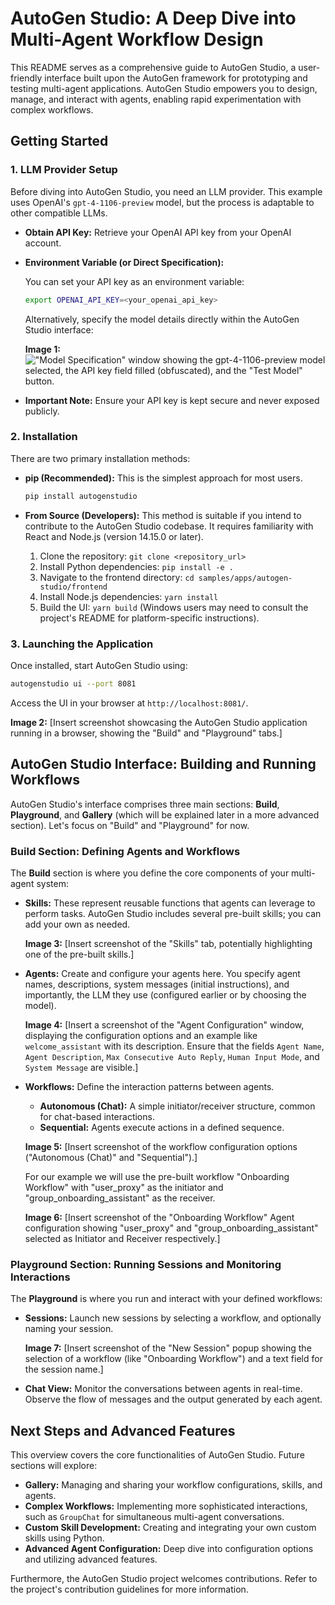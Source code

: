 # AutoGen Studio: A Deep Dive into Multi-Agent Workflow Design

This README serves as a comprehensive guide to AutoGen Studio, a user-friendly interface built upon the AutoGen framework for prototyping and testing multi-agent applications. AutoGen Studio empowers you to design, manage, and interact with agents, enabling rapid experimentation with complex workflows.

## Getting Started

### 1. LLM Provider Setup

Before diving into AutoGen Studio, you need an LLM provider. This example uses OpenAI's `gpt-4-1106-preview` model, but the process is adaptable to other compatible LLMs.

- **Obtain API Key:** Retrieve your OpenAI API key from your OpenAI account.

- **Environment Variable (or Direct Specification):**

  You can set your API key as an environment variable:

  ```bash
  export OPENAI_API_KEY=<your_openai_api_key>
  ```

  Alternatively, specify the model details directly within the AutoGen Studio interface:

  **Image 1:** !["Model Specification" window showing the `gpt-4-1106-preview` model selected, the API key field filled (obfuscated), and the "Test Model" button.](https://drive.google.com/uc?export=view&id=1FkxeuuxzIZ7Jv3KP8nFjkZWCp37k5Kbg)

- **Important Note:** Ensure your API key is kept secure and never exposed publicly.

### 2. Installation

There are two primary installation methods:

- **pip (Recommended):** This is the simplest approach for most users.

  ```bash
  pip install autogenstudio
  ```

- **From Source (Developers):** This method is suitable if you intend to contribute to the AutoGen Studio codebase. It requires familiarity with React and Node.js (version 14.15.0 or later).

  1. Clone the repository: `git clone <repository_url>`
  2. Install Python dependencies: `pip install -e .`
  3. Navigate to the frontend directory: `cd samples/apps/autogen-studio/frontend`
  4. Install Node.js dependencies: `yarn install`
  5. Build the UI: `yarn build` (Windows users may need to consult the project's README for platform-specific instructions).

### 3. Launching the Application

Once installed, start AutoGen Studio using:

```bash
autogenstudio ui --port 8081
```

Access the UI in your browser at `http://localhost:8081/`.

**Image 2:** [Insert screenshot showcasing the AutoGen Studio application running in a browser, showing the "Build" and "Playground" tabs.]

## AutoGen Studio Interface: Building and Running Workflows

AutoGen Studio's interface comprises three main sections: **Build**, **Playground**, and **Gallery** (which will be explained later in a more advanced section). Let's focus on "Build" and "Playground" for now.

### Build Section: Defining Agents and Workflows

The **Build** section is where you define the core components of your multi-agent system:

- **Skills:** These represent reusable functions that agents can leverage to perform tasks. AutoGen Studio includes several pre-built skills; you can add your own as needed.

  **Image 3:** [Insert screenshot of the "Skills" tab, potentially highlighting one of the pre-built skills.]

- **Agents:** Create and configure your agents here. You specify agent names, descriptions, system messages (initial instructions), and importantly, the LLM they use (configured earlier or by choosing the model).

  **Image 4:** [Insert a screenshot of the "Agent Configuration" window, displaying the configuration options and an example like `welcome_assistant` with its description. Ensure that the fields `Agent Name`, `Agent Description`, `Max Consecutive Auto Reply`, `Human Input Mode`, and `System Message` are visible.]

- **Workflows:** Define the interaction patterns between agents.

  - **Autonomous (Chat):** A simple initiator/receiver structure, common for chat-based interactions.
  - **Sequential:** Agents execute actions in a defined sequence.

  **Image 5:** [Insert screenshot of the workflow configuration options ("Autonomous (Chat)" and "Sequential").]

  For our example we will use the pre-built workflow "Onboarding Workflow" with "user_proxy" as the initiator and "group_onboarding_assistant" as the receiver.

  **Image 6:** [Insert screenshot of the "Onboarding Workflow" Agent configuration showing "user_proxy" and "group_onboarding_assistant" selected as Initiator and Receiver respectively.]

### Playground Section: Running Sessions and Monitoring Interactions

The **Playground** is where you run and interact with your defined workflows:

- **Sessions:** Launch new sessions by selecting a workflow, and optionally naming your session.

  **Image 7:** [Insert screenshot of the "New Session" popup showing the selection of a workflow (like "Onboarding Workflow") and a text field for the session name.]

- **Chat View:** Monitor the conversations between agents in real-time. Observe the flow of messages and the output generated by each agent.

## Next Steps and Advanced Features

This overview covers the core functionalities of AutoGen Studio. Future sections will explore:

- **Gallery:** Managing and sharing your workflow configurations, skills, and agents.
- **Complex Workflows:** Implementing more sophisticated interactions, such as `GroupChat` for simultaneous multi-agent conversations.
- **Custom Skill Development:** Creating and integrating your own custom skills using Python.
- **Advanced Agent Configuration:** Deep dive into configuration options and utilizing advanced features.

Furthermore, the AutoGen Studio project welcomes contributions. Refer to the project's contribution guidelines for more information.
